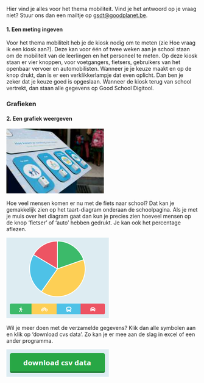 Hier vind je alles voor het thema mobiliteit. Vind je het antwoord op je vraag niet? Stuur ons dan een mailtje op gsdt@goodplanet.be.

#### 1. Een meting ingeven

Voor het thema mobiliteit heb je de kiosk nodig om te meten (zie Hoe vraag ik een kiosk aan?). Deze kan voor één of twee weken aan je school staan om de mobiliteit van de leerlingen en het personeel te meten. Op deze kiosk staan er vier knoppen, voor voetgangers, fietsers, gebruikers van het openbaar vervoer en automobilisten. Wanneer je je keuze maakt en op de knop drukt, dan is er een verklikkerlampje dat even oplicht. Dan ben je zeker dat je keuze goed is opgeslaan. Wanneer de kiosk terug van school vertrekt, dan staan alle gegevens op Good School Digitool.  

### Grafieken

#### 2. Een grafiek weergeven

![kiosk mobiliteit](https://github.com/GoodPlanetBelgium/text_GSDT/raw/main/images/20191109-101702-256-171-digitool-2-jpg.JPG)

Hoe veel mensen komen er nu met de fiets naar school? Dat kan je gemakkelijk zien op het taart-diagram onderaan de schoolpagina. Als je met je muis over het diagram gaat dan kun je precies zien hoeveel mensen op de knop ‘fietser’ of ‘auto’ hebben gedrukt. Je kan ook het percentage aflezen. 

![grafiek mobiliteit](https://github.com/GoodPlanetBelgium/text_GSDT/raw/main/images/grafiek%20mobiliteit.PNG)

Wil je meer doen met de verzamelde gegevens? Klik dan alle symbolen aan en klik op ‘download cvs data’. Zo kan je er mee aan de slag in excel of een ander programma.

![download cvs data](https://github.com/GoodPlanetBelgium/text_GSDT/raw/main/images/download%20cvs%20data.png) 
 

